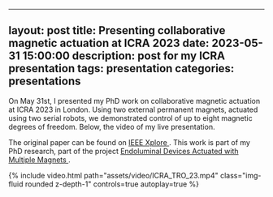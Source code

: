   ---
layout: post
title:  Presenting collaborative magnetic actuation at ICRA 2023
date: 2023-05-31 15:00:00
description: post for my ICRA presentation
tags: presentation
categories: presentations
---

On May 31st, I presented my PhD work on collaborative magnetic actuation at ICRA 2023 in London. Using two external permanent magnets, actuated using
two serial robots, we demonstrated control of up to eight magnetic degrees of freedom. Below, the video of my live presentation.

The original paper can be found on <a href='https://ieeexplore.ieee.org/abstract/document/9911989'>IEEE Xplore </a>. This work is part of my PhD research,
part of the project  <a href='https://giovannipittiglio.github.io/projects/tentacles/'>Endoluminal Devices Actuated with Multiple Magnets </a>.

<div class="row mt-3">
    <div class="col-sm mt-3 mt-md-0">
       {% include video.html path="assets/video/ICRA_TRO_23.mp4" class="img-fluid rounded z-depth-1" controls=true autoplay=true %}
    </div>
</div>
